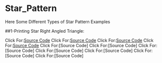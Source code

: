 # Star_Pattern
Here Some Different Types of Star Pattern Examples

##1-Printing Star Right Angled Triangle:

Click For:[Source Code](https://github.com/Mahendra710/Star_Pattern/blob/main/8.1-Printing%20Star%20Right%20Angled%20triangle.py)
Click For:[Source Code](https://github.com/Mahendra710/Star_Pattern/blob/main/8.2-Printing%20Star%20pattern%20with%20spaces.py)
Click For:[Source Code](https://github.com/Mahendra710/Star_Pattern/blob/main/8.3-Star%20Pyramid%20or%20Star%20Triangle.py)
Click For:[Source Code](https://github.com/Mahendra710/Star_Pattern/blob/main/8.4-Star%20space%20pyramid.py)
Click For:[Source Code]
Click For:[Source Code]
Click For:[Source Code]
Click For:[Source Code]
Click For:[Source Code]
Click For:[Source Code]
Click For:[Source Code]
